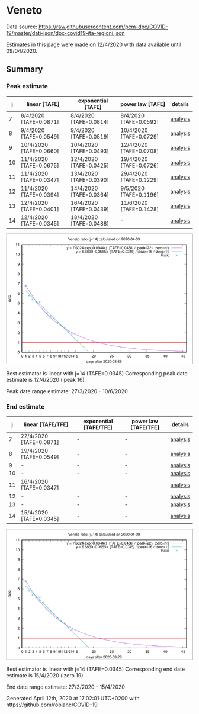 # Veneto


Data source: https://raw.githubusercontent.com/pcm-dpc/COVID-19/master/dati-json/dpc-covid19-ita-regioni.json

Estimates in this page were made on 12/4/2020 with data available until 09/04/2020.


## Summary 

### Peak estimate 
|j|linear [TAFE]|exponential [TAFE]|power law [TAFE]|details|
|---|----|-----------|---------|-------|
|7|8/4/2020 [TAFE=0.0871]|8/4/2020 [TAFE=0.0814]|8/4/2020 [TAFE=0.0592]|[analysis](COVID-19_veneto_j7_2020-04-09.md)|
|8|9/4/2020 [TAFE=0.0549]|9/4/2020 [TAFE=0.0519]|10/4/2020 [TAFE=0.0729]|[analysis](COVID-19_veneto_j8_2020-04-09.md)|
|9|10/4/2020 [TAFE=0.0660]|10/4/2020 [TAFE=0.0493]|12/4/2020 [TAFE=0.0708]|[analysis](COVID-19_veneto_j9_2020-04-09.md)|
|10|11/4/2020 [TAFE=0.0675]|12/4/2020 [TAFE=0.0425]|19/4/2020 [TAFE=0.0726]|[analysis](COVID-19_veneto_j10_2020-04-09.md)|
|11|11/4/2020 [TAFE=0.0347]|13/4/2020 [TAFE=0.0390]|29/4/2020 [TAFE=0.1229]|[analysis](COVID-19_veneto_j11_2020-04-09.md)|
|12|11/4/2020 [TAFE=0.0394]|14/4/2020 [TAFE=0.0364]|9/5/2020 [TAFE=0.1196]|[analysis](COVID-19_veneto_j12_2020-04-09.md)|
|13|12/4/2020 [TAFE=0.0401]|16/4/2020 [TAFE=0.0439]|11/6/2020 [TAFE=0.1428]|[analysis](COVID-19_veneto_j13_2020-04-09.md)|
|14|12/4/2020 [TAFE=0.0345]|18/4/2020 [TAFE=0.0488]|-|[analysis](COVID-19_veneto_j14_2020-04-09.md)|

![best peak estimate](COVID-19_veneto_j14_2020-04-09.png)

Best estimator is linear with j=14 (TAFE=0.0345)
Corresponding peak date estimate is 12/4/2020 (ipeak 16)


Peak date range estimate: 27/3/2020 - 10/6/2020

### End estimate 
|j|linear [TAFE/TFE]|exponential [TAFE/TFE]|power law [TAFE/TFE]|details|
|---|----|-----------|---------|-------|
|7|22/4/2020 [TAFE=0.0871]|-|-|[analysis](COVID-19_veneto_j7_2020-04-09.md)|
|8|19/4/2020 [TAFE=0.0549]|-|-|[analysis](COVID-19_veneto_j8_2020-04-09.md)|
|9|-|-|-|[analysis](COVID-19_veneto_j9_2020-04-09.md)|
|10|-|-|-|[analysis](COVID-19_veneto_j10_2020-04-09.md)|
|11|16/4/2020 [TAFE=0.0347]|-|-|[analysis](COVID-19_veneto_j11_2020-04-09.md)|
|12|-|-|-|[analysis](COVID-19_veneto_j12_2020-04-09.md)|
|13|-|-|-|[analysis](COVID-19_veneto_j13_2020-04-09.md)|
|14|15/4/2020 [TAFE=0.0345]|-|-|[analysis](COVID-19_veneto_j14_2020-04-09.md)|

![best zero estimate](COVID-19_veneto_j14_2020-04-09.png)

Best estimator is linear with j=14 (TAFE=0.0345)
Corresponding end date estimate is 15/4/2020 (izero 19)


End date range estimate: 27/3/2020 - 15/4/2020

Generated April 12th, 2020 at 17:02:01 UTC+0200 with https://github.com/robianc/COVID-19
